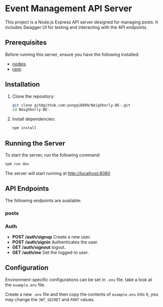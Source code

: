 # Event Management API Server

This project is a Node.js Express API server designed for managing posts. It includes Swagger UI for testing and interacting with the API endpoints.

## Prerequisites

Before running this server, ensure you have the following installed:

- [nodejs](https://nodejs.org/)
- [npm](https://www.npmjs.com/)

## Installation

1. Clone the repository:

   ```bash
   git clone git@github.com:yongqi8899/Neighborly-BE-.git
   cd Neighborly-BE-
   ```

2. Install dependencies:

   ```bash
   npm install
   ```

## Running the Server

To start the server, run the following command:

```bash
npm run dev
```

The server will start running at [http://localhost:8080](http://localhost:8080)

## API Endpoints

The following endpoints are available:

### posts

<!-- - **POST /api/posts** Create a new event.
- **GET /api/posts** Get all posts.
- **GET /api/posts/:id** Get a single event by ID.
- **PUT /api/posts/:id** Update an existing event.
- **DELETE /api/posts/:id** Delete an event by ID.
- **GET /api/posts/upcoming** Get upcoming posts. -->

### Auth

- **POST /auth/signup** Create a new user.
- **POST /auth/signin** Authenticates the user.
- **GET /auth/signout** logout.
- **GET /auth/me** Get the logged-in user.

## Configuration

Environment-specific configurations can be set in `.env` file. take a look at the `example.env` file.

Create a new `.env` file and then copy the contents of `example.env` into it, you may change the `JWT_SECRET` and `PORT` values.

